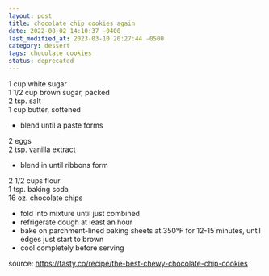 ```yaml
---
layout: post
title: chocolate chip cookies again
date: 2022-08-02 14:10:37 -0400
last_modified_at: 2023-03-10 20:27:44 -0500
category: dessert
tags: chocolate cookies
status: deprecated
---
```


1 cup white sugar  
1 1/2 cup brown sugar, packed  
2 tsp. salt  
1 cup butter, softened  
* blend until a paste forms

2 eggs  
2 tsp. vanilla extract  
* blend in until ribbons form

2 1/2 cups flour  
1 tsp. baking soda  
16 oz. chocolate chips  
* fold into mixture until just combined
* refrigerate dough at least an hour
* bake on parchment-lined baking sheets at 350°F for 12-15 minutes, until edges just
  start to brown
* cool completely before serving

source: <https://tasty.co/recipe/the-best-chewy-chocolate-chip-cookies>
